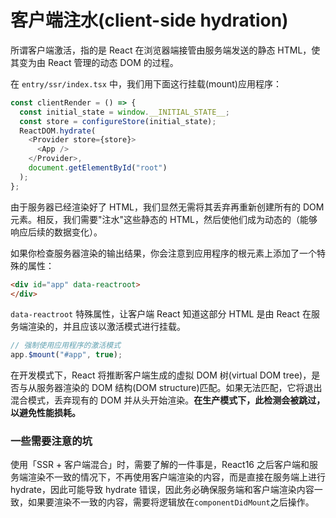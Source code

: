 # 客户端注水(client-side hydration)

所谓客户端激活，指的是 React 在浏览器端接管由服务端发送的静态 HTML，使其变为由 React 管理的动态 DOM 的过程。

在 `entry/ssr/index.tsx` 中，我们用下面这行挂载(mount)应用程序：

```js
const clientRender = () => {
  const initial_state = window.__INITIAL_STATE__;
  const store = configureStore(initial_state);
  ReactDOM.hydrate(
    <Provider store={store}>
      <App />
    </Provider>,
    document.getElementById("root")
  );
};
```

由于服务器已经渲染好了 HTML，我们显然无需将其丢弃再重新创建所有的 DOM 元素。相反，我们需要"注水"这些静态的 HTML，然后使他们成为动态的（能够响应后续的数据变化）。

如果你检查服务器渲染的输出结果，你会注意到应用程序的根元素上添加了一个特殊的属性：

```html
<div id="app" data-reactroot>
</div>
```

`data-reactroot` 特殊属性，让客户端 React 知道这部分 HTML 是由 React 在服务端渲染的，并且应该以激活模式进行挂载。

```js
// 强制使用应用程序的激活模式
app.$mount("#app", true);
```

在开发模式下，React 将推断客户端生成的虚拟 DOM 树(virtual DOM tree)，是否与从服务器渲染的 DOM 结构(DOM structure)匹配。如果无法匹配，它将退出混合模式，丢弃现有的 DOM 并从头开始渲染。**在生产模式下，此检测会被跳过，以避免性能损耗。**

### 一些需要注意的坑

使用「SSR + 客户端混合」时，需要了解的一件事是，React16 之后客户端和服务端渲染不一致的情况下，不再使用客户端渲染的内容，而是直接在服务端上进行 hydrate，因此可能导致 hydrate 错误，因此务必确保服务端和客户端渲染内容一致，如果要渲染不一致的内容，需要将逻辑放在`componentDidMount`之后操作。
